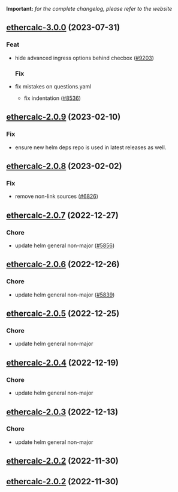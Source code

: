 **Important:**
*for the complete changelog, please refer to the website*










## [ethercalc-3.0.0](https://github.com/truecharts/charts/compare/ethercalc-2.0.9...ethercalc-3.0.0) (2023-07-31)

### Feat

- hide advanced ingress options behind checbox ([#9203](https://github.com/truecharts/charts/issues/9203))
  
  ### Fix

- fix mistakes on questions.yaml
  - fix indentation ([#8536](https://github.com/truecharts/charts/issues/8536))
  
  


## [ethercalc-2.0.9](https://github.com/truecharts/charts/compare/ethercalc-2.0.8...ethercalc-2.0.9) (2023-02-10)

### Fix

- ensure new helm deps repo is used in latest releases as well.
  
  


## [ethercalc-2.0.8](https://github.com/truecharts/charts/compare/ethercalc-2.0.7...ethercalc-2.0.8) (2023-02-02)

### Fix

- remove non-link sources ([#6826](https://github.com/truecharts/charts/issues/6826))
  
  


## [ethercalc-2.0.7](https://github.com/truecharts/charts/compare/ethercalc-2.0.6...ethercalc-2.0.7) (2022-12-27)

### Chore

- update helm general non-major ([#5856](https://github.com/truecharts/charts/issues/5856))
  
  


## [ethercalc-2.0.6](https://github.com/truecharts/charts/compare/ethercalc-2.0.5...ethercalc-2.0.6) (2022-12-26)

### Chore

- update helm general non-major ([#5839](https://github.com/truecharts/charts/issues/5839))
  
  


## [ethercalc-2.0.5](https://github.com/truecharts/charts/compare/ethercalc-2.0.4...ethercalc-2.0.5) (2022-12-25)

### Chore

- update helm general non-major
  
  


## [ethercalc-2.0.4](https://github.com/truecharts/charts/compare/ethercalc-2.0.3...ethercalc-2.0.4) (2022-12-19)

### Chore

- update helm general non-major
  
  


## [ethercalc-2.0.3](https://github.com/truecharts/charts/compare/ethercalc-2.0.2...ethercalc-2.0.3) (2022-12-13)

### Chore

- update helm general non-major
  
  


## [ethercalc-2.0.2](https://github.com/truecharts/charts/compare/ethercalc-2.0.1...ethercalc-2.0.2) (2022-11-30)




## [ethercalc-2.0.2](https://github.com/truecharts/charts/compare/ethercalc-2.0.1...ethercalc-2.0.2) (2022-11-30)




